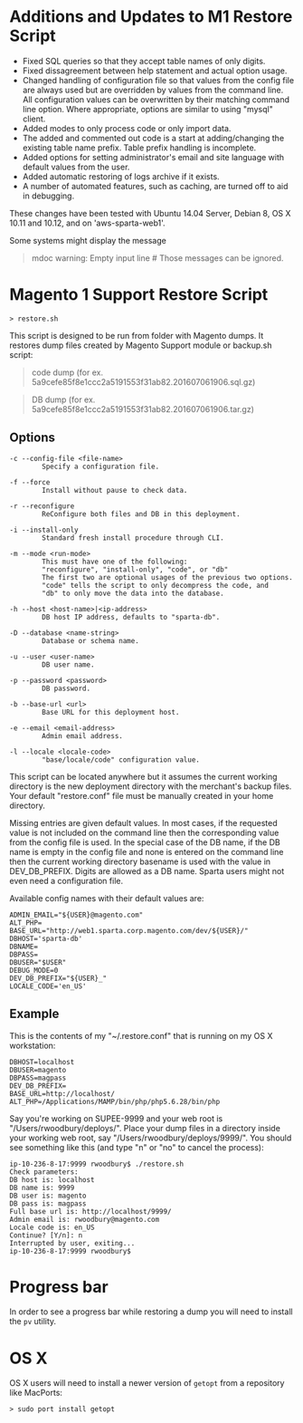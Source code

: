 # Additions and Updates to M1 Restore Script
- Fixed SQL queries so that they accept table names of only digits.
- Fixed dissagreement between help statement and actual option usage.
- Changed handling of configuration file so that values from the config file are always used but are overridden by values from the command line. All configuration values can be overwritten by their matching command line option. Where appropriate, options are similar to using "mysql" client.
- Added modes to only process code or only import data.
- The added and commented out code is a start at adding/changing the existing table name prefix. Table prefix handling is incomplete.
- Added options for setting administrator's email and site language with default values from the user.
- Added automatic restoring of logs archive if it exists.
- A number of automated features, such as caching, are turned off to aid in debugging.

These changes have been tested with Ubuntu 14.04 Server, Debian 8, OS X 10.11 and 10.12, and on 'aws-sparta-web1'.

Some systems might display the message
> mdoc warning: Empty input line #
Those messages can be ignored.

# Magento 1 Support Restore Script
```
> restore.sh
```

This script is designed to be run from folder with Magento dumps.
It restores dump files created by Magento Support module or backup.sh script:
> code dump (for ex. 5a9cefe85f8e1ccc2a5191553f31ab82.201607061906.sql.gz)

> DB dump (for ex. 5a9cefe85f8e1ccc2a5191553f31ab82.201607061906.tar.gz)

## Options
```
-c --config-file <file-name>
        Specify a configuration file.

-f --force
        Install without pause to check data.

-r --reconfigure
        ReConfigure both files and DB in this deployment.

-i --install-only
        Standard fresh install procedure through CLI.

-m --mode <run-mode>
        This must have one of the following:
        "reconfigure", "install-only", "code", or "db"
        The first two are optional usages of the previous two options.
        "code" tells the script to only decompress the code, and
        "db" to only move the data into the database.

-h --host <host-name>|<ip-address>
        DB host IP address, defaults to "sparta-db".

-D --database <name-string>
        Database or schema name.

-u --user <user-name>
        DB user name.

-p --password <password>
        DB password.

-b --base-url <url>
        Base URL for this deployment host.

-e --email <email-address>
        Admin email address.

-l --locale <locale-code>
        "base/locale/code" configuration value.
```

This script can be located anywhere but it assumes the current working directory is the new deployment directory with the merchant's backup files. Your default "restore.conf" file must be manually created in your home directory.

Missing entries are given default values. In most cases, if the requested value is not included on the command line then the corresponding value from the config file is used. In the special case of the DB name, if the DB name is empty in the config file and none is entered on the command line then the current working directory basename is used with the value in DEV_DB_PREFIX. Digits are allowed as a DB name. Sparta users might not even need a configuration file.

Available config names with their default values are:
```
ADMIN_EMAIL="${USER}@magento.com"
ALT_PHP=
BASE_URL="http://web1.sparta.corp.magento.com/dev/${USER}/"
DBHOST='sparta-db'
DBNAME=
DBPASS=
DBUSER="$USER"
DEBUG_MODE=0
DEV_DB_PREFIX="${USER}_"
LOCALE_CODE='en_US'
```

## Example
This is the contents of my "~/.restore.conf" that is running on my OS X workstation:
```
DBHOST=localhost
DBUSER=magento
DBPASS=magpass
DEV_DB_PREFIX=
BASE_URL=http://localhost/
ALT_PHP=/Applications/MAMP/bin/php/php5.6.28/bin/php
```

Say you're working on SUPEE-9999 and your web root is "/Users/rwoodbury/deploys/". Place your dump files in a directory inside your working web root, say "/Users/rwoodbury/deploys/9999/". You should see something like this (and type "n" or "no" to cancel the process):
```
ip-10-236-8-17:9999 rwoodbury$ ./restore.sh
Check parameters:
DB host is: localhost
DB name is: 9999
DB user is: magento
DB pass is: magpass
Full base url is: http://localhost/9999/
Admin email is: rwoodbury@magento.com
Locale code is: en_US
Continue? [Y/n]: n
Interrupted by user, exiting...
ip-10-236-8-17:9999 rwoodbury$
```

# Progress bar
In order to see a progress bar while restoring a dump you will need to install the `pv` utility.

# OS X
OS X users will need to install a newer version of `getopt` from a repository like MacPorts:

`> sudo port install getopt`
